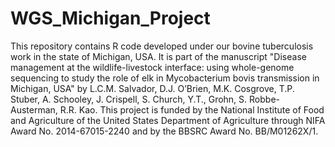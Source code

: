 # WGS_Michigan_Project
This repository contains R code developed under our bovine tuberculosis work in the state of Michigan, USA. It is part of the manuscript "Disease management at the wildlife-livestock interface: using whole-genome sequencing to study the role of elk in Mycobacterium bovis transmission in Michigan, USA" by  L.C.M. Salvador, D.J. O’Brien, M.K. Cosgrove, T.P. Stuber, A. Schooley, J. Crispell, S. Church, Y.T., Grohn, S. Robbe-Austerman, R.R. Kao. This project is funded by the National Institute of Food and Agriculture of the United States Department of Agriculture through NIFA Award No. 2014-67015-2240 and by the BBSRC Award No. BB/M01262X/1. 

